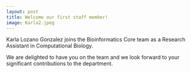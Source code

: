 ```yaml
---
layout: post
title: Welcome our first staff member!
image: Karla2.jpeg
---
```


Karla Lozano Gonzalez joins the Bioinformatics Core team as a Research Assistant in Computational Biology. 

We are delighted to have you on the team and we look forward to your significant contributions to the department.

